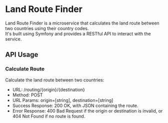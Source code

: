 # Land Route Finder

Land Route Finder is a microservice that calculates the land route between two countries using their country codes.<br>
It's built using Symfony and provides a RESTful API to interact with the service.

## API Usage

### Calculate Route
Calculate the land route between two countries:

* URL: /routing/{origin}/{destination}
* Method: POST
* URL Params: origin=[string], destination=[string]
* Success Response: 200 OK, with JSON containing the route.
* Error Response: 400 Bad Request if the origin or destination is invalid, or 404 Not Found if no route is found.
